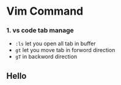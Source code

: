 # Vim Command

### 1. vs code tab manage

- `:ls` let you open all tab in buffer
- `gt` let you move tab in forword direction
- `gT` in backword direction

## Hello
